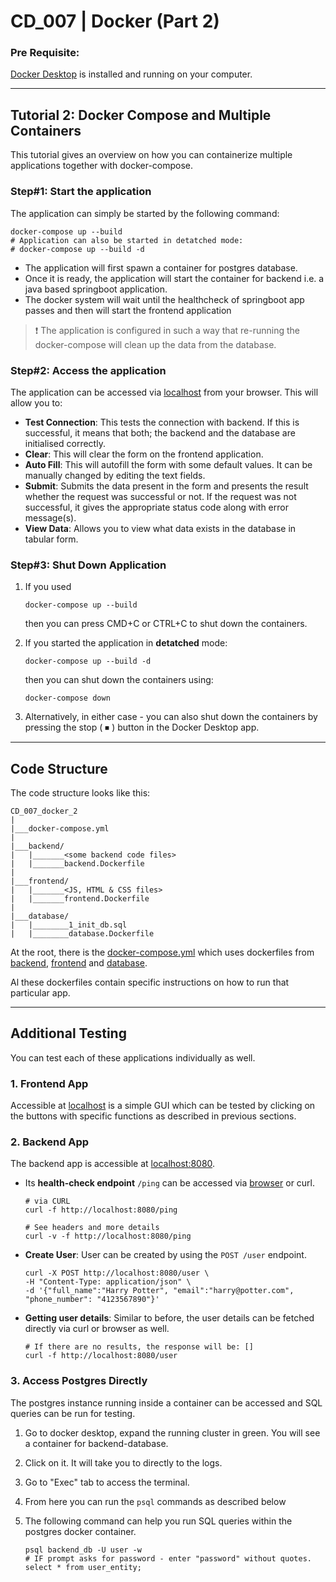 # CD_007 | Docker (Part 2)

### Pre Requisite:
[Docker Desktop](https://www.docker.com/products/docker-desktop/) is installed and running on your computer.

___

## Tutorial 2: Docker Compose and Multiple Containers

This tutorial gives an overview on how you can containerize multiple applications together with docker-compose.

### Step#1: Start the application
The application can simply be started by the following command:
```shell
docker-compose up --build
# Application can also be started in detatched mode:
# docker-compose up --build -d
```
- The application will first spawn a container for postgres database. 
- Once it is ready, the application will start the container for backend i.e. a java based springboot application.
- The docker system will wait until the healthcheck of springboot app passes and then will start the frontend application

>❗ The application is configured in such a way that re-running the docker-compose will clean up the data from the database.

### Step#2: Access the application
The application can be accessed via [localhost](http://localhost) from your browser.
This will allow you to:
- **Test Connection**: This tests the connection with backend. If this is successful, it means that both; the backend and 
the database are initialised correctly.
- **Clear**: This will clear the form on the frontend application.
- **Auto Fill**: This will autofill the form with some default values. It can be manually changed by editing the text fields.
- **Submit**: Submits the data present in the form and presents the result whether the request was successful or not.
If the request was not successful, it gives the appropriate status code along with error message(s).
- **View Data**: Allows you to view what data exists in the database in tabular form.

### Step#3: Shut Down Application
1. If you used
   ```shell
   docker-compose up --build
   ```
   then you can press CMD+C or CTRL+C to shut down the containers.

2. If you started the application in **detatched** mode:
   ```shell
   docker-compose up --build -d
   ```
   then you can shut down the containers using:
   ```shell
   docker-compose down
   ```
3. Alternatively, in either case - you can also shut down the containers by pressing the stop ( ⏹ ) button 
in the Docker Desktop app.

___

## Code Structure
The code structure looks like this:

```
CD_007_docker_2
|
|___docker-compose.yml
|
|___backend/
|   |_______<some backend code files>
|   |_______backend.Dockerfile
|
|___frontend/
|   |_______<JS, HTML & CSS files>
|   |_______frontend.Dockerfile
|
|___database/
|   |________1_init_db.sql
|   |________database.Dockerfile
```

At the root, there is the [docker-compose.yml](docker-compose.yml) which uses dockerfiles from 
[backend](backend/backend.Dockerfile), [frontend](frontend/frontend.Dockerfile) and 
[database](database/database.Dockerfile).

Al these dockerfiles contain specific instructions on how to run that particular app.

___

## Additional Testing
You can test each of these applications individually as well.

### 1. Frontend App
Accessible at [localhost](http://localhost) is a simple GUI which can be tested by clicking on the buttons with specific
functions as described in previous sections.

### 2. Backend App
The backend app is accessible at [localhost:8080](http://localhost:8080/ping).
- Its **health-check endpoint** `/ping` can be accessed via [browser](http://localhost:8080/ping) or curl.
   ```shell
   # via CURL
   curl -f http://localhost:8080/ping
   
   # See headers and more details
   curl -v -f http://localhost:8080/ping
   ```

- **Create User**: User can be created by using the `POST /user` endpoint.
    ```shell
    curl -X POST http://localhost:8080/user \
    -H "Content-Type: application/json" \
    -d '{"full_name":"Harry Potter", "email":"harry@potter.com", "phone_number": "4123567890"}'
    ```
  
- **Getting user details**: Similar to before, the user details can be fetched directly via curl or browser as well.
   ```shell
   # If there are no results, the response will be: []
   curl -f http://localhost:8080/user
   ```
  


### 3. Access Postgres Directly

The postgres instance running inside a container can be accessed and SQL queries can be run for testing.

1. Go to docker desktop, expand the running cluster in green. You will see a container for backend-database.
2. Click on it. It will take you to directly to the logs.
3. Go to "Exec" tab to access the terminal. 
4. From here you can run the `psql` commands as described below
5. The following command can help you run SQL queries within the postgres docker container.

    ```shell
    psql backend_db -U user -w
    # IF prompt asks for password - enter "password" without quotes.
    select * from user_entity;
    ```
   